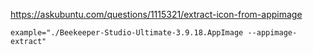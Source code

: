 https://askubuntu.com/questions/1115321/extract-icon-from-appimage

`example="./Beekeeper-Studio-Ultimate-3.9.18.AppImage --appimage-extract"`